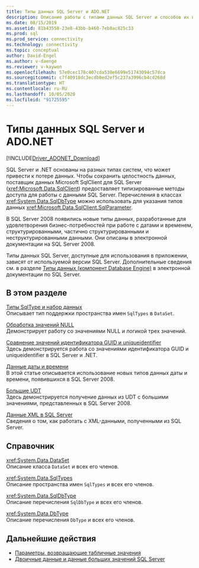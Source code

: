 ```yaml
---
title: Типы данных SQL Server и ADO.NET
description: Описание работы с типами данных SQL Server и способов их взаимодействия с типами данных .NET.
ms.date: 08/15/2019
ms.assetid: 81b43550-23e8-43bb-b460-7eb8ac825c33
ms.prod: sql
ms.prod_service: connectivity
ms.technology: connectivity
ms.topic: conceptual
author: David-Engel
ms.author: v-daenge
ms.reviewer: v-kaywon
ms.openlocfilehash: 57e0cec178c407cda530e6699e51743094c57dca
ms.sourcegitcommit: c7f40918dc3ecdb0ed2ef5c237a3996cb4cd268d
ms.translationtype: HT
ms.contentlocale: ru-RU
ms.lasthandoff: 10/05/2020
ms.locfileid: "91725595"
---
```

# <a name="sql-server-data-types-and-adonet"></a>Типы данных SQL Server и ADO.NET

[!INCLUDE[Driver_ADONET_Download](../../../includes/driver_adonet_download.md)]

SQL Server и .NET основаны на разных типах систем, что может привести к потере данных. Чтобы сохранить целостность данных, поставщик данных Microsoft SqlClient для SQL Server (<xref:Microsoft.Data.SqlClient>) предоставляет типизированные методы доступа для работы с данными SQL Server. Перечисления в классах <xref:System.Data.SqlDbType> можно использовать для указания типов данных <xref:Microsoft.Data.SqlClient.SqlParameter>.  
  
В SQL Server 2008 появились новые типы данных, разработанные для удовлетворения бизнес-потребностей при работе с датами и временем, структурированными, частично структурированными и неструктурированными данными. Они описаны в электронной документации на SQL Server 2008.  
  
Типы данных SQL Server, доступные для использования в приложении, зависят от используемой версии SQL Server. Дополнительные сведения см. в разделе [Типы данных (компонент Database Engine)](/previous-versions/sql/sql-server-2008-r2/ms187594(v=sql.105)) в электронной документации по SQL Server.
  
## <a name="in-this-section"></a>В этом разделе  
[Типы SqlType и набор данных](sqltypes-dataset.md)  
Описывает тип поддержки пространства имен `SqlTypes` в `DataSet`.  
  
[Обработка значений NULL](handle-null-values.md)  
Демонстрирует работу со значениями NULL и логикой трех значений.  
  
[Сравнение значений идентификатора GUID и uniqueidentifier](compare-guid-uniqueidentifier-values.md)  
Здесь демонстрируется работа со значениями идентификатора GUID и uniqueidentifier в SQL Server и .NET.  
  
[Данные даты и времени](date-time-data.md)  
В этой статье описывается использование новых типов данных даты и времени, появившихся в SQL Server 2008.  
  
[Большие UDT](large-udts.md)  
Здесь демонстрируется получение данных из UDT с большими значениями, представленных в SQL Server 2008.  
  
[Данные XML в SQL Server](xml-data-sql-server.md)  
Сведения о том, как работать с XML-данными, полученными из SQL Server.  
  
## <a name="reference"></a>Справочник  
<xref:System.Data.DataSet>  
Описание класса `DataSet` и всех его членов.  
  
<xref:System.Data.SqlTypes>  
Описание пространства имен `SqlTypes` и всех его членов.  
  
<xref:System.Data.SqlDbType>  
Описание перечисления `SqlDbType` и всех его членов.  
  
<xref:System.Data.DbType>  
Описание перечисления `DbType` и всех его членов.  
  
## <a name="next-steps"></a>Дальнейшие действия
- [Параметры, возвращающие табличные значения](table-valued-parameters.md)
- [Двоичные данные и данные больших значений SQL Server](sql-server-binary-large-value-data.md)